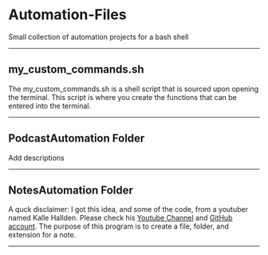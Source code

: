 # Automation-Files
Small collection of automation projects for a bash shell

---

## my_custom_commands.sh

The my_custom_commands.sh is a shell script that is sourced upon opening the terminal. This script is where you create the functions that can be entered into the terminal.

---

## PodcastAutomation Folder

Add descriptions

---

## NotesAutomation Folder

A quck disclaimer: I got this idea, and some of the code, from a youtuber named Kalle Hallden. Please check his [Youtube Channel](https://www.youtube.com/channel/UCWr0mx597DnSGLFk1WfvSkQ) and [GitHub account](https://github.com/KalleHallden). The purpose of this program is to create a file, folder, and extension for a note. 

---
